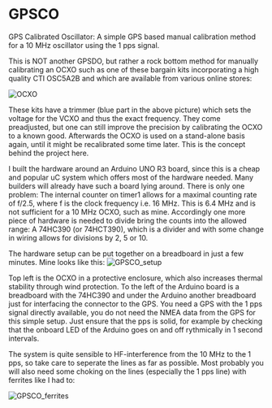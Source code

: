 # GPSCO
GPS Calibrated Oscillator: A simple GPS based manual calibration method for a 10 MHz oscillator using the 1 pps signal.

This is NOT another GPSDO, but rather a rock bottom method for manually calibrating an OCXO such
as one of these bargain kits incorporating a high quality CTI OSC5A2B and which are available from various online stores:

![OCXO](https://github.com/christophschwaerzler/GPSCO/assets/151140591/9bcd4fed-32d4-4c5d-ad9c-726201224459)

These kits have a trimmer (blue part in the above picture) which sets the voltage for the VCXO and thus the exact frequency.
They come preadjusted, but one can still improve the precision by calibrating the OCXO to a known good.
Afterwards the OCXO is used on a stand-alone basis again, until it might be recalibrated some time later.
This is the concept behind the project here.

I built the hardware around an Arduino UNO R3 board, since this is a cheap and popular uC system which offers most of
the hardware needed. Many builders will already have such a board lying around. There is only one problem:
The internal counter on timer1 allows for a maximal counting rate of f/2.5, where f is the clock frequency i.e. 16 MHz.
This is 6.4 MHz and is not sufficient for a 10 MHz OCXO, such as mine. Accordingly one more piece of hardware is needed
to divide bring the counts into the allowed range: A 74HC390 (or 74HCT390), which is a divider and with some change in
wiring allows for divisions by 2, 5 or 10.

The hardware setup can be put together on a breadboard in just a few minutes. Mine looks like this:
![GPSCO_setup](https://github.com/christophschwaerzler/GPSCO/assets/151140591/38020d42-44e5-461f-b481-1b859744947c)

Top left is the OCXO in a protective enclosure, which also increases thermal stability through wind protection.
To the left of the Arduino board is a breadboard with the 74HC390 and under the Arduino another breadboard just
for interfacing the connector to the GPS. You need a GPS with the 1 pps signal directly available, you do not
need the NMEA data from the GPS for this simple setup. Just ensure that the pps is solid, for example by checking
that the onboard LED of the Arduino goes on and off rythmically in 1 second intervals.

The system is quite sensible to HF-interference from the 10 MHz to the 1 pps, so take care to seperate the lines as
far as possible. Most probably you will also need some choking on the lines (especially the 1 pps line) with ferrites
like I had to:

![GPSCO_ferrites](https://github.com/christophschwaerzler/GPSCO/assets/151140591/d6658d51-1d59-4ee9-bc1d-f81a0125335e)
